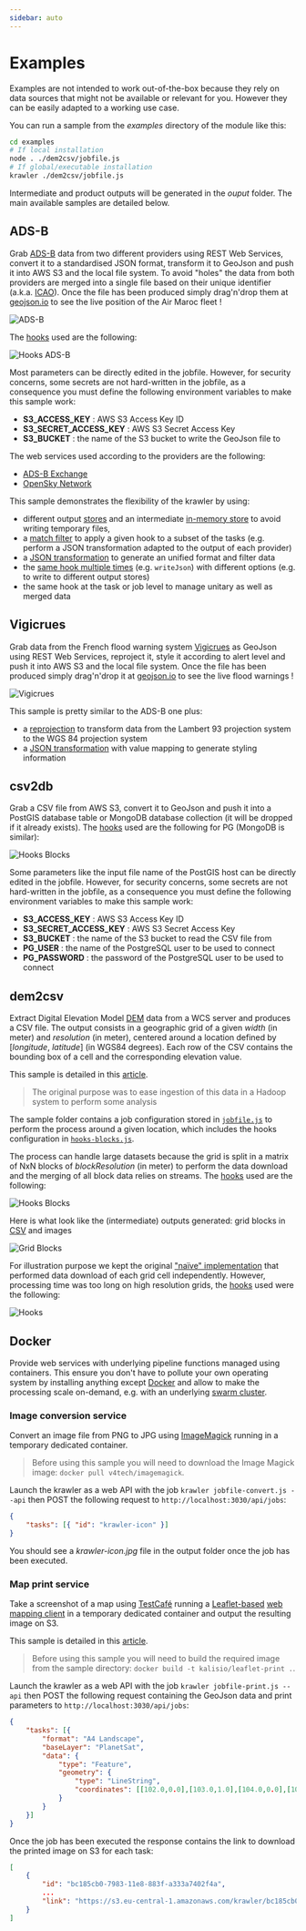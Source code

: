 ```yaml
---
sidebar: auto
---
```


# Examples

Examples are not intended to work out-of-the-box because they rely on data sources that might not be available or relevant for you. However they can be easily adapted to a working use case.

You can run a sample from the *examples* directory of the module like this:

```bash
cd examples
# If local installation
node . ./dem2csv/jobfile.js
# If global/executable installation
krawler ./dem2csv/jobfile.js
```

Intermediate and product outputs will be generated in the *ouput* folder. The main available samples are detailed below.

## ADS-B

Grab [ADS-B](https://en.wikipedia.org/wiki/Automatic_dependent_surveillance_%E2%80%93_broadcast) data from two different providers using REST Web Services, convert it to a standardised JSON format, transform it to GeoJson and push it into AWS S3 and the local file system. To avoid "holes" the data from both providers are merged into a single file based on their unique identifier (a.k.a. [ICAO](https://en.wikipedia.org/wiki/Aviation_transponder_interrogation_modes#ICAO_24-bit_address)). Once the file has been produced simply drag'n'drop them at [geojson.io](http://geojson.io) to see the live position of the Air Maroc fleet !

![ADS-B](https://cdn.rawgit.com/kalisio/krawler/c4c7c00e3bd97390d6a9dd91c063d526f9c262e3/images/ADS-B.png)

The [hooks](../how-to-use-it/hooks.md) used are the following:

![Hooks ADS-B](https://cdn.rawgit.com/kalisio/krawler/fd6d4f356fb61824b6cd57d544040dc99d6c3a79/examples/adsb/Hooks%20Diagram.svg)

Most parameters can be directly edited in the jobfile. However, for security concerns, some secrets are not hard-written in the jobfile, as a consequence you must define the following environment variables to make this sample work:
* **S3_ACCESS_KEY** : AWS S3 Access Key ID
* **S3_SECRET_ACCESS_KEY** : AWS S3 Secret Access Key
* **S3_BUCKET** : the name of the S3 bucket to write the GeoJson file to

The web services used according to the providers are the following:
* [ADS-B Exchange](https://www.adsbexchange.com/data/)
* [OpenSky Network](https://opensky-network.org/apidoc/rest.html)

This sample demonstrates the flexibility of the krawler by using:
* different output [stores](../how-to-use-it/services.md#stores) and an intermediate [in-memory store](../how-to-use-it/services.md#stores) to avoid writing temporary files,
* a [match filter](../how-to-use-it/hooks.md#common-options) to apply a given hook to a subset of the tasks (e.g. perform a JSON transformation adapted to the output of each provider)
* a [JSON transformation](../how-to-use-it/hooks.md#transformjson-options) to generate an unified format and filter data
* the [same hook multiple times](../how-to-use-it/known-issues.md#use-the-same-hook-multiple-times) (e.g. `writeJson`) with different options (e.g. to write to different output stores)
* the same hook at the task or job level to manage unitary as well as merged data

## Vigicrues

Grab data from the French flood warning system [Vigicrues](https://www.vigicrues.gouv.fr/) as GeoJson using REST Web Services, reproject it, style it according to alert level and push it into AWS S3 and the local file system. Once the file has been produced simply drag'n'drop it at [geojson.io](http://geojson.io) to see the live flood warnings !

![Vigicrues](https://cdn.rawgit.com/kalisio/krawler/3632a68a7daa1bfd7df04bccc2a3c7817542e1f5/images/Vigicrue.png)

This sample is pretty similar to the ADS-B one plus:
* a [reprojection](../how-to-use-it/hooks.md#reprojectgeojson-options) to transform data from the Lambert 93 projection system to the WGS 84 projection system
* a [JSON transformation](../how-to-use-it/hooks.md#transformjson-options) with value mapping to generate styling information

## csv2db

Grab a CSV file from AWS S3, convert it to GeoJson and push it into a PostGIS database table or MongoDB database collection (it will be dropped if it already exists). The [hooks](../how-to-use-it/hooks.md) used are the following for PG (MongoDB is similar):

![Hooks Blocks](https://cdn.rawgit.com/kalisio/krawler/c85a9a96f08e090ff8b60b9df4adfa108f70bd7a/examples/csv2pg/Hooks%20Diagram.svg)

Some parameters like the input file name of the PostGIS host can be directly edited in the jobfile. However, for security concerns, some secrets are not hard-written in the jobfile, as a consequence you must define the following environment variables to make this sample work:
* **S3_ACCESS_KEY** : AWS S3 Access Key ID
* **S3_SECRET_ACCESS_KEY** : AWS S3 Secret Access Key
* **S3_BUCKET** : the name of the S3 bucket to read the CSV file from
* **PG_USER** : the name of the PostgreSQL user to be used to connect
* **PG_PASSWORD** : the password of the PostgreSQL user to be used to connect

## dem2csv

Extract Digital Elevation Model [DEM](https://en.wikipedia.org/wiki/Digital_elevation_model) data from a WCS server and produces a CSV file. The output consists in a geographic grid of a given *width* (in meter) and *resolution* (in meter), centered around a location defined by [*longitude*, *latitude*] (in WGS84 degrees). Each row of the CSV contains the bounding box of a cell and the corresponding elevation value.

This sample is detailed in this [article](https://blog.feathersjs.com/a-minimalist-etl-using-feathersjs-part-2-6aa89bd73d66).

> The original purpose was to ease ingestion of this data in a Hadoop system to perform some analysis

The sample folder contains a job configuration stored in [`jobfile.js`](https://github.com/kalisio/krawler/blob/master/examples/dem2csv/jobfile.js) to perform the process around a given location, which includes the hooks configuration in [`hooks-blocks.js`](https://github.com/kalisio/krawler/blob/master/examples/dem2csv/hooks-blocks.js).

The process can handle large datasets because the grid is split in a matrix of NxN blocks of *blockResolution* (in meter) to perform the data download and the merging of all block data relies on streams. The [hooks](../how-to-use-it/hooks.md) used are the following:

![Hooks Blocks](https://cdn.rawgit.com/kalisio/krawler/b46277bd9ef6b866e1a4d634766882345b9fd198/examples/dem2csv/Hooks%20Diagram%20Blocks.svg)

Here is what look like the (intermediate) outputs generated: grid blocks in [CSV](https://github.com/kalisio/krawler/raw/master/test/data/RJTT-30-18000-2-1.csv) and images

![Grid Blocks](https://github.com/kalisio/krawler/raw/master/examples/dem2csv/dem2csv-blocks.png)

For illustration purpose we kept the original ["naïve" implementation](https://github.com/kalisio/krawler/blob/master/examples/dem2csv/hooks.js) that performed data download of each grid cell independently.
However, processing time was too long on high resolution grids, the [hooks](../how-to-use-it/hooks.md) used were the following:

![Hooks](https://cdn.rawgit.com/kalisio/krawler/b46277bd9ef6b866e1a4d634766882345b9fd198/examples/dem2csv/Hooks%20Diagram.svg)

## Docker

Provide web services with underlying pipeline functions managed using containers. This ensure you don't have to pollute your own operating system by installing anything except [Docker](https://www.docker.com/) and allow to make the processing scale on-demand, e.g. with an underlying [swarm cluster](https://docs.docker.com/engine/swarm/).

### Image conversion service

Convert an image file from PNG to JPG using [ImageMagick](http://imagemagick.org) running in a temporary dedicated container. 

> Before using this sample you will need to download the Image Magick image: `docker pull v4tech/imagemagick`.

Launch the krawler as a web API with the job `krawler jobfile-convert.js --api` then POST the following request to `http://localhost:3030/api/jobs`:
```json
{
	"tasks": [{ "id": "krawler-icon" }]
}
```

You should see a *krawler-icon.jpg* file in the output folder once the job has been executed.

### Map print service

Take a screenshot of a map using [TestCafé](https://github.com/DevExpress/testcafe) running a [Leaflet-based](https://leafletjs.com/) [web mapping client](http://kargo-www.s3-website.eu-central-1.amazonaws.com/) in a temporary dedicated container and output the resulting image on S3. 

This sample is detailed in this [article](https://hackernoon.com/how-to-build-a-map-print-service-in-minutes-c5a24b1f0f41).

> Before using this sample you will need to build the required image from the sample directory: `docker build -t kalisio/leaflet-print .`.

Launch the krawler as a web API with the job `krawler jobfile-print.js --api` then POST the following request containing the GeoJson data and print parameters to `http://localhost:3030/api/jobs`:
```json
{
	"tasks": [{
		"format": "A4 Landscape",
		"baseLayer": "PlanetSat",
		"data": {
    		"type": "Feature",
			"geometry": {
				"type": "LineString",
				"coordinates": [[102.0,0.0],[103.0,1.0],[104.0,0.0],[105.0,1.0]]
			}
    	}
    }]
}
```

Once the job has been executed the response contains the link to download the printed image on S3 for each task:
```json
[
    {
        "id": "bc185cb0-7983-11e8-883f-a333a7402f4a",
        ...
        "link": "https://s3.eu-central-1.amazonaws.com/krawler/bc185cb0-7983-11e8-883f-a333a7402f4a.png"
    }
]
```
